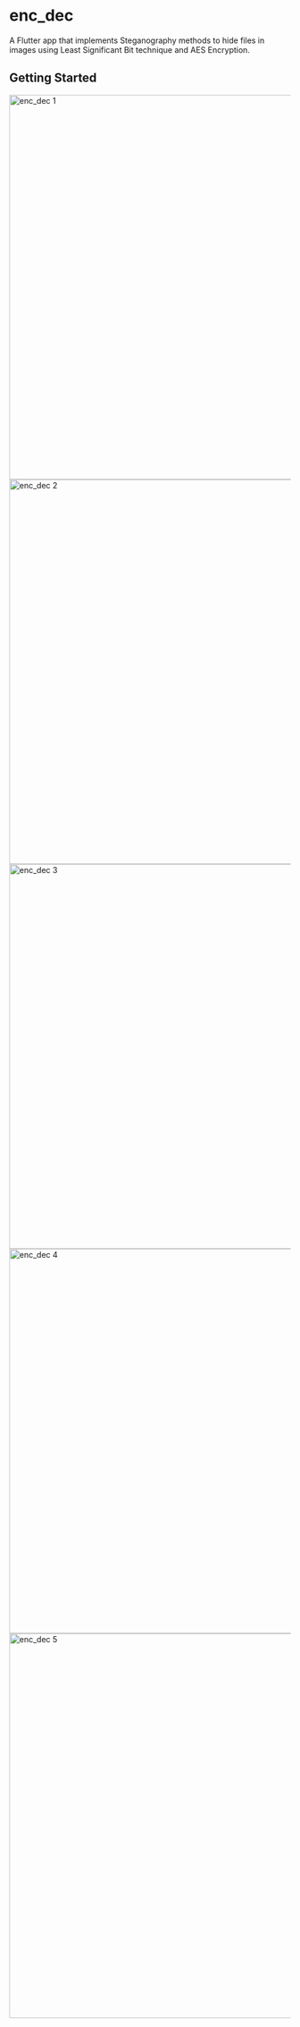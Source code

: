 # enc_dec

A Flutter app  that  implements Steganography methods  to  hide  files  in  images  using Least  Significant  Bit technique and AES Encryption.

## Getting Started

<img width="688" alt="enc_dec 1" src="https://user-images.githubusercontent.com/76392717/125952440-f34a6158-df0f-4720-9ef8-9afcc164b1dd.png">
<img width="688" alt="enc_dec 2" src="https://user-images.githubusercontent.com/76392717/125952459-f31e48b8-1a66-4204-bc54-0e4e848e4a4f.png">
<img width="688" alt="enc_dec 3" src="https://user-images.githubusercontent.com/76392717/125952464-fcc7d794-e1a4-495b-83e6-64fd947a5e82.png">
<img width="688" alt="enc_dec 4" src="https://user-images.githubusercontent.com/76392717/125952472-0a69bacc-18bd-4bd6-9ceb-c313f96b0514.png">
<img width="688" alt="enc_dec 5" src="https://user-images.githubusercontent.com/76392717/125952476-390fa95f-b794-46e2-a5d3-fa05ca01dff1.png">




